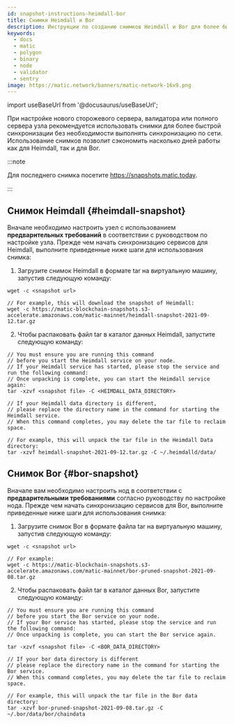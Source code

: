 ```yaml
---
id: snapshot-instructions-heimdall-bor
title: Снимки Heimdall и Bor
description: Инструкции по созданию снимков Heimdall и Bor для более быстрой синхронизации.
keywords:
  - docs
  - matic
  - polygon
  - binary
  - node
  - validator
  - sentry
image: https://matic.network/banners/matic-network-16x9.png
---
```

import useBaseUrl from '@docusaurus/useBaseUrl';

При настройке нового сторожевого сервера, валидатора или полного сервера узла рекомендуется использовать снимки для более быстрой синхронизации без необходимости выполнять синхронизацию по сети. Использование снимков позволит сэкономить насколько дней работы  как для Heimdall, так и для Bor.

:::note

Для последнего снимка посетите https://snapshots.matic.today.

:::

## Снимок Heimdall {#heimdall-snapshot}

Вначале необходимо настроить узел с использованием **предварительных требований** в соответствии с руководством по настройке узла. Прежде чем начать синхронизацию сервисов для Heimdall, выполните приведенные ниже шаги для использования снимка:

1. Загрузите снимок Heimdall в формате tar на виртуальную машину, запустив следующую команду:

```
wget -c <snapshot url>

// For example, this will download the snapshot of Heimdall:
wget -c https://matic-blockchain-snapshots.s3-accelerate.amazonaws.com/matic-mainnet/heimdall-snapshot-2021-09-12.tar.gz
```

2. Чтобы распаковать файл tar в каталог данных Heimdall, запустите следующую команду:
```
// You must ensure you are running this command
// before you start the Heimdall service on your node.
// If your Heimdall service has started, please stop the service and run the following command:
// Once unpacking is complete, you can start the Heimdall service again:
tar -xzvf <snapshot file> -C <HEIMDALL_DATA_DIRECTORY>

// If your Heimdall data directory is different,
// please replace the directory name in the command for starting the Heimdall service.
// When this command completes, you may delete the tar file to reclaim space.

// For example, this will unpack the tar file in the Heimdall Data directory:
tar -xzvf heimdall-snapshot-2021-09-12.tar.gz -C ~/.heimdalld/data/
```

## Снимок Bor {#bor-snapshot}

Вначале вам необходимо настроить нод в соответствии с **предварительными требованиями** согласно руководству по настройке нода. Прежде чем начать синхронизацию сервисов для Bor, выполните приведенные ниже шаги для использования снимка:

1. Загрузите снимок Bor в формате файла tar на виртуальную машину, запустив следующую команду:
```
wget -c <snapshot url>

// For example:
wget -c https://matic-blockchain-snapshots.s3-accelerate.amazonaws.com/matic-mainnet/bor-pruned-snapshot-2021-09-08.tar.gz
```
2. Чтобы распаковать файл tar в каталог данных Bor, запустите следующую команду:

```
// You must ensure you are running this command
// before you start the Bor service on your node.
// If your Bor service has started, please stop the service and run the following command:
// Once unpacking is complete, you can start the Bor service again.

tar -xzvf <snapshot file> -C <BOR_DATA_DIRECTORY>

// If your bor data directory is different
// please replace the directory name in the command for starting the Bor service.
// When this command completes, you may delete the tar file to reclaim space.

// For example, this will unpack the tar file in the Bor data directory:
tar -xzvf bor-pruned-snapshot-2021-09-08.tar.gz -C ~/.bor/data/bor/chaindata
```
